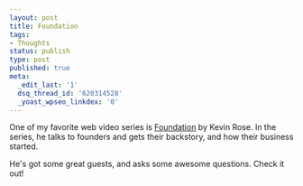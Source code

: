 ```yaml
---
layout: post
title: Foundation
tags:
- Thoughts
status: publish
type: post
published: true
meta:
  _edit_last: '1'
  dsq_thread_id: '620314528'
  _yoast_wpseo_linkdex: '0'
---
```

One of my favorite web video series is <a href="http://revision3.com/foundation">Foundation</a> by Kevin Rose.  In the series, he talks to founders and gets their backstory, and how their business started.

He's got some great guests, and asks some awesome questions.  Check it out!
